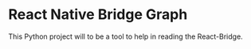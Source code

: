# React Native Bridge Graph
This Python project will to be a tool to help in reading the React-Bridge.
